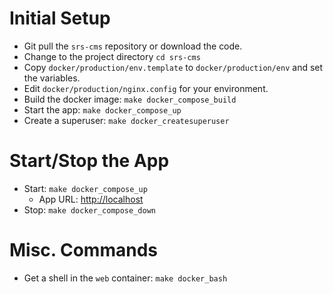 # Initial Setup

- Git pull the `srs-cms` repository or download the code.
- Change to the project directory `cd srs-cms`
- Copy `docker/production/env.template` to `docker/production/env` and set the variables.
- Edit `docker/production/nginx.config` for your environment.
- Build the docker image: `make docker_compose_build`
- Start the app: `make docker_compose_up`
- Create a superuser: `make docker_createsuperuser`

# Start/Stop the App

- Start: `make docker_compose_up`
    - App URL: [http://localhost](http://localhost)
- Stop: `make docker_compose_down`

# Misc. Commands

- Get a shell in the `web` container:  `make docker_bash`